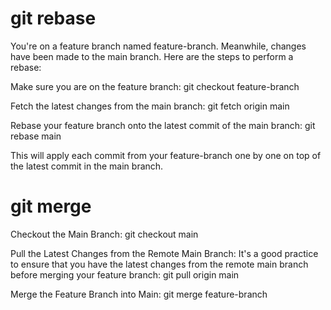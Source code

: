 # git rebase
You're on a feature branch named feature-branch.
Meanwhile, changes have been made to the main branch.
Here are the steps to perform a rebase:

Make sure you are on the feature branch:
git checkout feature-branch

Fetch the latest changes from the main branch:
git fetch origin main

Rebase your feature branch onto the latest commit of the main branch:
git rebase main

This will apply each commit from your feature-branch one by one on top of the latest commit in the main branch.

# git merge

Checkout the Main Branch:
git checkout main

Pull the Latest Changes from the Remote Main Branch:
It's a good practice to ensure that you have the latest changes from the remote main branch before merging your feature branch:
git pull origin main

Merge the Feature Branch into Main:
git merge feature-branch



